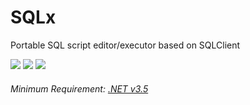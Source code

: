 # SQLx
Portable SQL script editor/executor based on SQLClient

<img src="https://img.shields.io/github/downloads/laicure/sqlx/total.svg"></img>
<img src="https://img.shields.io/github/license/laicure/sqlx.svg"></img>
<img src="https://img.shields.io/github/last-commit/laicure/sqlx.svg"></img>

###### Minimum Requirement: [.NET v3.5](https://www.microsoft.com/en-us/download/details.aspx?id=21)

